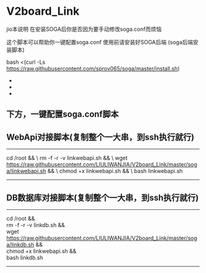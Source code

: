 # V2board_Link

jio本说明
在安装SOGA后你是否因为要手动修改soga.conf而烦恼

这个脚本可以帮助你一键配置soga.conf
使用前请安装好SOGA后端
(soga后端安装脚本)

bash <(curl -Ls https://raw.githubusercontent.com/sprov065/soga/master/install.sh)

-
-
-

下方，一键配置soga.conf脚本
-
WebApi对接脚本(复制整个一大串，到ssh执行就行)
-
__________________________________________________________________________________________

cd /root && \\
rm -f -r -v linkwebapi.sh && \\
wget https://raw.githubusercontent.com/LIULIWANJIA/V2board_Link/master/soga/linkwebapi.sh && \\
chmod +x linkwebapi.sh && \\
bash linkwebapi.sh

__________________________________________________________________________________________




DB数据库对接脚本(复制整个一大串，到ssh执行就行)
-
__________________________________________________________________________________________

cd /root && \
rm -f -r -v linkdb.sh && \
wget https://raw.githubusercontent.com/LIULIWANJIA/V2board_Link/master/soga/linkdb.sh && \
chmod +x linkwebapi.sh && \
bash linkdb.sh

__________________________________________________________________________________________
